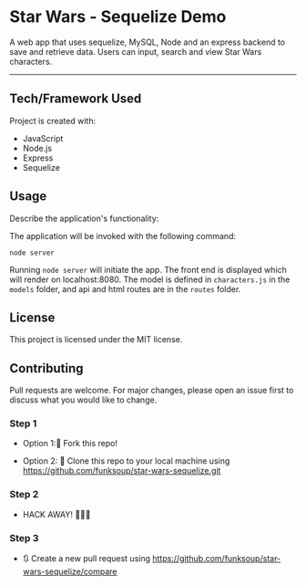 
# Star Wars - Sequelize Demo

A web app that uses sequelize, MySQL, Node and an express backend to save and retrieve data. Users can input, search and view Star Wars characters.

------


## Tech/Framework Used

Project is created with:

* JavaScript
* Node.js
* Express
* Sequelize



## Usage

Describe the application's functionality:

The application will be invoked with the following command:
```
node server
```

Running `node server` will initiate the app. The front end is displayed which will render on localhost:8080. The model is defined in `characters.js` in the `models` folder, and api and html routes are in the `routes` folder.



## License

This project is licensed under the MIT license.



## Contributing

Pull requests are welcome. For major changes, please open an issue first to discuss what you would like to change.


### Step 1

* Option 1:🍴 Fork this repo!

* Option 2: 👯 Clone this repo to your local machine using https://github.com/funksoup/star-wars-sequelize.git

### Step 2

* HACK AWAY! 🔨🔨🔨

### Step 3

* 🔃 Create a new pull request using https://github.com/funksoup/star-wars-sequelize/compare


